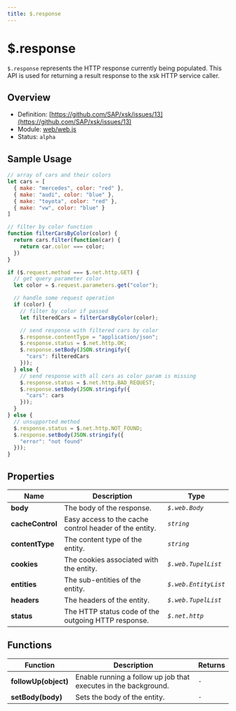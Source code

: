 ```yaml
---
title: $.response
---
```


$.response
===

`$.response` represents the HTTP response currently being populated. This API is used for returning a result response to the xsk HTTP service caller.


## Overview

- Definition: [https://github.com/SAP/xsk/issues/13](https://github.com/SAP/xsk/issues/13)
- Module: [web/web.js](https://github.com/SAP/xsk/blob/main/modules/api/api-xsjs/src/main/resources/META-INF/dirigible/xsk/web/web.js)
- Status: `alpha`


## Sample Usage

```javascript
// array of cars and their colors
let cars = [
  { make: "mercedes", color: "red" },
  { make: "audi", color: "blue" },
  { make: "toyota", color: "red" },
  { make: "vw", color: "blue" }
]

// filter by color function
function filterCarsByColor(color) {
  return cars.filter(function(car) { 
    return car.color === color;
  })
}

if ($.request.method === $.net.http.GET) {
  // get query parameter color
  let color = $.request.parameters.get("color");

  // handle some request operation 
  if (color) {
    // filter by color if passed
    let filteredCars = filterCarsByColor(color);

    // send response with filtered cars by color
    $.response.contentType = "application/json";
    $.response.status = $.net.http.OK;
    $.response.setBody(JSON.stringify({
      "cars": filteredCars
    }));
  } else {
    // send response with all cars as color param is missing
    $.response.status = $.net.http.BAD_REQUEST;
    $.response.setBody(JSON.stringify({
      "cars": cars
    }));
  }
} else {
  // unsupported method
  $.response.status = $.net.http.NOT_FOUND;
  $.response.setBody(JSON.stringify({
    "error": "not found"
  }));
}
```

## Properties


Name              | Description                                             | Type
----------------- | ------------------------------------------------------- | -----------------
**body**          | The body of the response.	                              | _`$.web.Body`_
**cacheControl**  | Easy access to the cache control header of the entity.  | _`string`_
**contentType**   | The content type of the entity.                         | _`string`_
**cookies**       | The cookies associated with the entity.                 | _`$.web.TupelList`_
**entities**      | The sub-entities of the entity.	                        | _`$.web.EntityList`_
**headers**       | The headers of the entity.	                            | _`$.web.TupelList`_
**status**        | The HTTP status code of the outgoing HTTP response.     | _`$.net.http`_

## Functions


Function               | Description                                                     | Returns
---------------------- | --------------------------------------------------------------- | --------
**followUp(object)**   | Enable running a follow up job that executes in the background. | _`-`_
**setBody(body)**      | Sets the body of the entity.                                    | _`-`_
